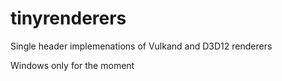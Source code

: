# tinyrenderers

Single header implemenations of Vulkand and D3D12 renderers

Windows only for the moment
